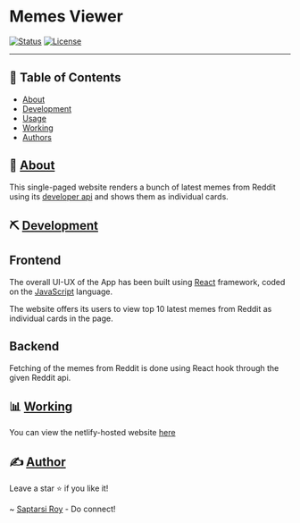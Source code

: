 # Memes Viewer

[![Status](https://img.shields.io/badge/status-active-success.svg)](/STATUS)
[![License](https://img.shields.io/badge/license-MIT-blue.svg)](/LICENSE)

---

## 📝 Table of Contents

- [About](#about)
- [Development](#development)
- [Usage](#usage)
- [Working](#work)
- [Authors](#authors)

## 🧐 [About](#about)

This single-paged website renders a bunch of latest memes from Reddit using its [developer api](https://www.reddit.com/dev/api/) and shows them as individual cards.

## ⛏️ [Development](#development)

## Frontend

The overall UI-UX of the App has been built using [React](https://reactjs.org/) framework, coded on the [JavaScript](https://www.javascript.com/) language.

The website offers its users to view top 10 latest memes from Reddit as individual cards in the page.

## Backend

Fetching of the memes from Reddit is done using React hook through the given Reddit api.

## 📊 [Working](#work)

You can view the netlify-hosted website [here](https://630e65532f7d080061e4bf69--thriving-faun-e2f038.netlify.app/)

## ✍️ [Author](#authors)

Leave a star ⭐ if you like it!

~ [Saptarsi Roy](https://www.linkedin.com/in/saptarsiroy/) - Do connect!
